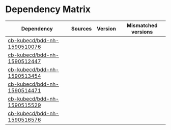# Dependency Matrix

Dependency | Sources | Version | Mismatched versions
---------- | ------- | ------- | -------------------
[cb-kubecd/bdd-nh-1590510076](https://github.com/cb-kubecd/bdd-nh-1590510076.git) |  | []() | 
[cb-kubecd/bdd-nh-1590512447](https://github.com/cb-kubecd/bdd-nh-1590512447.git) |  | []() | 
[cb-kubecd/bdd-nh-1590513454](https://github.com/cb-kubecd/bdd-nh-1590513454.git) |  | []() | 
[cb-kubecd/bdd-nh-1590514471](https://github.com/cb-kubecd/bdd-nh-1590514471.git) |  | []() | 
[cb-kubecd/bdd-nh-1590515529](https://github.com/cb-kubecd/bdd-nh-1590515529.git) |  | []() | 
[cb-kubecd/bdd-nh-1590516576](https://github.com/cb-kubecd/bdd-nh-1590516576.git) |  | []() | 
